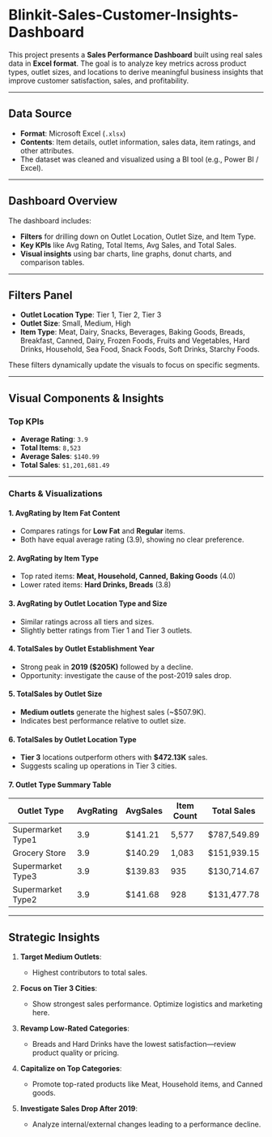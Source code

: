 # Blinkit-Sales-Customer-Insights-Dashboard
This project presents a **Sales Performance Dashboard** built using real sales data in **Excel format**. The goal is to analyze key metrics across product types, outlet sizes, and locations to derive meaningful business insights that improve customer satisfaction, sales, and profitability.

---
## Data Source

- **Format**: Microsoft Excel (`.xlsx`)
- **Contents**: Item details, outlet information, sales data, item ratings, and other attributes.
- The dataset was cleaned and visualized using a BI tool (e.g., Power BI / Excel).

---

## Dashboard Overview

The dashboard includes:
- **Filters** for drilling down on Outlet Location, Outlet Size, and Item Type.
- **Key KPIs** like Avg Rating, Total Items, Avg Sales, and Total Sales.
- **Visual insights** using bar charts, line graphs, donut charts, and comparison tables.

---

## Filters Panel

- **Outlet Location Type**: Tier 1, Tier 2, Tier 3
- **Outlet Size**: Small, Medium, High
- **Item Type**: Meat, Dairy, Snacks, Beverages, Baking Goods, Breads, Breakfast, Canned, Dairy, Frozen Foods, Fruits and Vegetables, Hard Drinks, Household, Sea Food, Snack Foods, Soft Drinks, Starchy Foods.

These filters dynamically update the visuals to focus on specific segments.

---

## Visual Components & Insights

###  Top KPIs
- **Average Rating**: `3.9`
- **Total Items**: `8,523`
- **Average Sales**: `$140.99`
- **Total Sales**: `$1,201,681.49`

---

### Charts & Visualizations

#### 1. AvgRating by Item Fat Content
- Compares ratings for **Low Fat** and **Regular** items.
- Both have equal average rating (3.9), showing no clear preference.

#### 2. AvgRating by Item Type
- Top rated items: **Meat, Household, Canned, Baking Goods** (4.0)
- Lower rated items: **Hard Drinks, Breads** (3.8)

#### 3. AvgRating by Outlet Location Type and Size
- Similar ratings across all tiers and sizes.
- Slightly better ratings from Tier 1 and Tier 3 outlets.

#### 4. TotalSales by Outlet Establishment Year
- Strong peak in **2019 ($205K)** followed by a decline.
- Opportunity: investigate the cause of the post-2019 sales drop.

#### 5. TotalSales by Outlet Size
- **Medium outlets** generate the highest sales (~$507.9K).
- Indicates best performance relative to outlet size.

#### 6. TotalSales by Outlet Location Type
- **Tier 3** locations outperform others with **$472.13K** sales.
- Suggests scaling up operations in Tier 3 cities.

#### 7. Outlet Type Summary Table
| Outlet Type         | AvgRating | AvgSales | Item Count | Total Sales     |
|---------------------|-----------|----------|------------|-----------------|
| Supermarket Type1   | 3.9       | $141.21  | 5,577      | $787,549.89     |
| Grocery Store       | 3.9       | $140.29  | 1,083      | $151,939.15     |
| Supermarket Type3   | 3.9       | $139.83  | 935        | $130,714.67     |
| Supermarket Type2   | 3.9       | $141.68  | 928        | $131,477.78     |

---

##  Strategic Insights

1. **Target Medium Outlets**:
   - Highest contributors to total sales.

2. **Focus on Tier 3 Cities**:
   - Show strongest sales performance. Optimize logistics and marketing here.

3. **Revamp Low-Rated Categories**:
   - Breads and Hard Drinks have the lowest satisfaction—review product quality or pricing.

4. **Capitalize on Top Categories**:
   - Promote top-rated products like Meat, Household items, and Canned goods.

5. **Investigate Sales Drop After 2019**:
   - Analyze internal/external changes leading to a performance decline.

